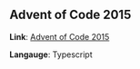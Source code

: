 ## Advent of Code 2015

**Link**: [Advent of Code 2015](https://adventofcode.com/2015)

**Langauge**: Typescript
